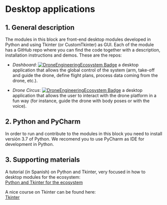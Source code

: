 # Desktop applications
## 1. General description
The modules in this block are front-end desktop modules developed in Python and using Tkinter (or CustomTkinter) as GUI. Each of the module has a GitHub repo where you can find the code together with a description, installation instructions and demos. These are the repos:

* *Dashboard*:
[![DroneEngineeringEcosystem Badge](https://img.shields.io/badge/DEE-Dashboard-brightgreen.svg)](https://github.com/dronsEETAC/DashboardDEE) a desktop application that allows the global control of the system (arm, take-off and guide the drone, define flight plans, process data coming from the drone, etc.).

* *Drone Circus*:
[![DroneEngineeringEcosystem Badge](https://img.shields.io/badge/DEE-DroneCircus-brightgreen.svg)](https://github.com/dronsEETAC/DroneCircusDEE) a desktop application that allows the user to interact with the drone platform in a fun way (for instance, guide the drone with body poses or with the voice). 


## 2. Python and PyCharm
In order to run and contribute to the modules in this block you need to install versión 3.7 of Python. We recomend you to use PyCharm as IDE for development in Python.

## 3. Supporting materials   
A tutorial (in Spanish) on Python and Tkinter, very focused in how to desktop modules for the ecosystem:    
[Python and Tkinter for the ecosystem](https://www.youtube.com/watch?v=dxN8M9vAJcc&list=PL64O0POFYjHraA2CPxiQqQyikszUCVuzh)

A nice course on Tkinter can be found here:   
[Tkinter](https://www.youtube.com/watch?v=YXPyB4XeYLA)   

